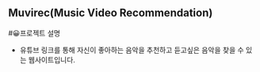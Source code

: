 ## Muvirec(Music Video Recommendation)
#😀프로젝트 설명
- 유튜브 링크를 통해 자신이 좋아하는 음악을 추천하고 듣고싶은 음악을 찾을 수 있는 웹사이트입니다.
